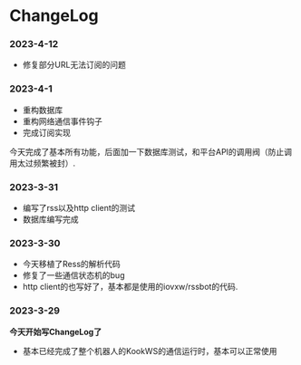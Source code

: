 # ChangeLog

### 2023-4-12

- 修复部分URL无法订阅的问题

### 2023-4-1

- 重构数据库
- 重构网络通信事件钩子
- 完成订阅实现

今天完成了基本所有功能，后面加一下数据库测试，和平台API的调用阀（防止调用太过频繁被封）.

### 2023-3-31

- 编写了rss以及http client的测试
- 数据库编写完成

### 2023-3-30

- 今天移植了Ress的解析代码
- 修复了一些通信状态机的bug
- http client的也写好了，基本都是使用的iovxw/rssbot的代码.


### 2023-3-29

**今天开始写ChangeLog了**

- 基本已经完成了整个机器人的KookWS的通信运行时，基本可以正常使用

